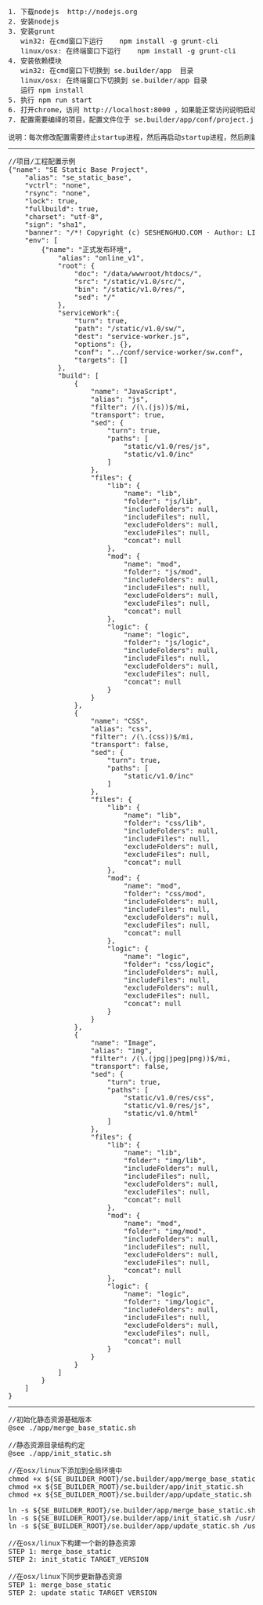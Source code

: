 <pre>
1. 下载nodejs  http://nodejs.org
2. 安装nodejs
3. 安装grunt
   win32: 在cmd窗口下运行    npm install -g grunt-cli
   linux/osx: 在终端窗口下运行    npm install -g grunt-cli
4. 安装依赖模块
   win32: 在cmd窗口下切换到 se.builder/app  目录
   linux/osx: 在终端窗口下切换到 se.builder/app 目录
   运行 npm install
5. 执行 npm run start
6. 打开chrome，访问 http://localhost:8000 ，如果能正常访问说明启动成功
7. 配置需要编绎的项目，配置文件位于 se.builder/app/conf/project.js

说明：每次修改配置需要终止startup进程，然后再启动startup进程，然后刷新web页面
</pre>
---
<pre>
//项目/工程配置示例
{"name": "SE Static Base Project",
    "alias": "se_static_base",
    "vctrl": "none",
    "rsync": "none",
    "lock": true,
    "fullbuild": true,
    "charset": "utf-8",
    "sign": "sha1",
    "banner": "/*! Copyright (c) SESHENGHUO.COM - Author: LIJUN(CARLLI) - Email: zwlijun@gmail.com */\n",
    "env": [
        {"name": "正式发布环境",
            "alias": "online_v1",
            "root": {
                "doc": "/data/wwwroot/htdocs/",
                "src": "/static/v1.0/src/",
                "bin": "/static/v1.0/res/",
                "sed": "/"
            },
            "serviceWork":{
                "turn": true,
                "path": "/static/v1.0/sw/",
                "dest": "service-worker.js",
                "options": {},
                "conf": "../conf/service-worker/sw.conf",
                "targets": []
            },
            "build": [
                {
                    "name": "JavaScript",
                    "alias": "js",
                    "filter": /(\.(js))$/mi,
                    "transport": true,
                    "sed": {
                        "turn": true,
                        "paths": [
                            "static/v1.0/res/js",
                            "static/v1.0/inc"
                        ]
                    },
                    "files": {
                        "lib": {
                            "name": "lib",
                            "folder": "js/lib",
                            "includeFolders": null,
                            "includeFiles": null,
                            "excludeFolders": null,
                            "excludeFiles": null,
                            "concat": null
                        },
                        "mod": {
                            "name": "mod",
                            "folder": "js/mod",
                            "includeFolders": null,
                            "includeFiles": null,
                            "excludeFolders": null,
                            "excludeFiles": null,
                            "concat": null
                        },
                        "logic": {
                            "name": "logic",
                            "folder": "js/logic",
                            "includeFolders": null,
                            "includeFiles": null,
                            "excludeFolders": null,
                            "excludeFiles": null,
                            "concat": null
                        }
                    }
                },
                {
                    "name": "CSS",
                    "alias": "css",
                    "filter": /(\.(css))$/mi,
                    "transport": false,
                    "sed": {
                        "turn": true,
                        "paths": [
                            "static/v1.0/inc"
                        ]
                    },
                    "files": {
                        "lib": {
                            "name": "lib",
                            "folder": "css/lib",
                            "includeFolders": null,
                            "includeFiles": null,
                            "excludeFolders": null,
                            "excludeFiles": null,
                            "concat": null
                        },
                        "mod": {
                            "name": "mod",
                            "folder": "css/mod",
                            "includeFolders": null,
                            "includeFiles": null,
                            "excludeFolders": null,
                            "excludeFiles": null,
                            "concat": null
                        },
                        "logic": {
                            "name": "logic",
                            "folder": "css/logic",
                            "includeFolders": null,
                            "includeFiles": null,
                            "excludeFolders": null,
                            "excludeFiles": null,
                            "concat": null
                        }
                    }
                },
                {
                    "name": "Image",
                    "alias": "img",
                    "filter": /(\.(jpg|jpeg|png))$/mi,
                    "transport": false,
                    "sed": {
                        "turn": true,
                        "paths": [
                            "static/v1.0/res/css",
                            "static/v1.0/res/js",
                            "static/v1.0/html"
                        ]
                    },
                    "files": {
                        "lib": {
                            "name": "lib",
                            "folder": "img/lib",
                            "includeFolders": null,
                            "includeFiles": null,
                            "excludeFolders": null,
                            "excludeFiles": null,
                            "concat": null
                        },
                        "mod": {
                            "name": "mod",
                            "folder": "img/mod",
                            "includeFolders": null,
                            "includeFiles": null,
                            "excludeFolders": null,
                            "excludeFiles": null,
                            "concat": null
                        },
                        "logic": {
                            "name": "logic",
                            "folder": "img/logic",
                            "includeFolders": null,
                            "includeFiles": null,
                            "excludeFolders": null,
                            "excludeFiles": null,
                            "concat": null
                        }
                    }
                }
            ]
        }
    ]
}
</pre>
---
<pre>
//初始化静态资源基础版本
@see ./app/merge_base_static.sh

//静态资源目录结构约定
@see ./app/init_static.sh

//在osx/linux下添加到全局环境中
chmod +x ${SE_BUILDER_ROOT}/se.builder/app/merge_base_static.sh
chmod +x ${SE_BUILDER_ROOT}/se.builder/app/init_static.sh
chmod +x ${SE_BUILDER_ROOT}/se.builder/app/update_static.sh

ln -s ${SE_BUILDER_ROOT}/se.builder/app/merge_base_static.sh /usr/local/bin/merge_base_static
ln -s ${SE_BUILDER_ROOT}/se.builder/app/init_static.sh /usr/local/bin/init_static
ln -s ${SE_BUILDER_ROOT}/se.builder/app/update_static.sh /usr/local/bin/update_static

//在osx/linux下构建一个新的静态资源
STEP 1: merge_base_static
STEP 2: init_static TARGET_VERSION

//在osx/linux下同步更新静态资源
STEP 1: merge_base_static
STEP 2: update_static TARGET_VERSION
</pre>


